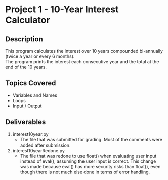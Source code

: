 # Project 1 - 10-Year Interest Calculator

## Description
This program calculates the interest over 10 years compounded bi-annually (twice a year or every 6 months).
<br />
The program prints the interest each consecutive year and the total at the end of the 10 years.

## Topics Covered
- Variables and Names
- Loops
- Input / Output

## Deliverables
1. interest10year.py
    - The file that was submitted for grading. Most of the comments were added after submission.
2. interest10yearRedone.py 
    - The file that was redone to use float() when evaluating user input instead of eval(), assuming the user input is correct. This change was made because eval() has more security risks than float(), even though there is not much else done in terms of error handling.